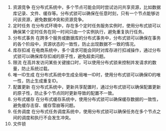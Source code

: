 1. 资源竞争
在分布式系统中，多个节点可能会同时尝试访问共享资源，比如数据库记录、文件、缓存等。分布式锁可以确保在任意时刻，只有一个节点能够访问该资源，避免数据冲突和资源竞争。
2. 定时任务
在分布式环境中，存在多个定时任务服务实例时，使用分布式锁可以确保某个定时任务在同一时间只由一个实例执行，避免重复执行任务。
3. 分布式事务
在跨多个服务或数据库的分布式事务中，分布式锁可以确保在事务的各个阶段中，资源状态的一致性，防止出现数据不一致的情况。
4. 库存扣减
在电商系统中，多个请求可能会同时对库存进行扣减操作，通过分布式锁可以确保库存扣减的原子性，避免超卖问题。
5. 限流
在高并发访问某些关键接口时，可以使用分布式锁来控制并发请求的数量，防止系统过载。
6. 唯一ID生成
在分布式系统中生成全局唯一ID时，使用分布式锁可以确保ID的唯一性，防止生成重复ID。
7. 配置更新
在分布式系统中，更新共享配置时，通过分布式锁可以确保配置更新的原子性，防止多个节点同时更新导致的配置不一致。
8. 分布式缓存
在分布式缓存系统中，使用分布式锁可以确保缓存数据的一致性，避免缓存击穿、缓存雪崩等问题。
9. 任务调度
在分布式任务调度系统中，使用分布式锁可以确保任务在多个节点之间的调度和执行不会发生冲突。
10. 文件锁